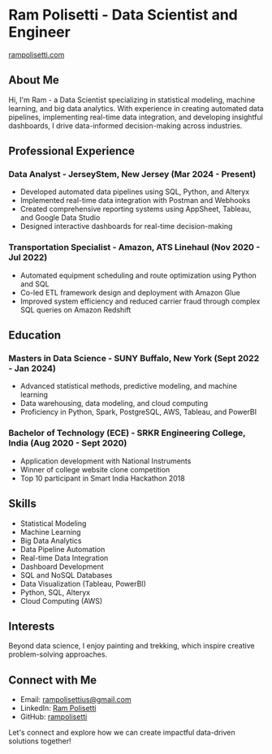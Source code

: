 # Ram Polisetti - Data Scientist and Engineer

[rampolisetti.com](rampolisetti.com)

## About Me
Hi, I'm Ram - a Data Scientist specializing in statistical modeling, machine learning, and big data analytics. With experience in creating automated data pipelines, implementing real-time data integration, and developing insightful dashboards, I drive data-informed decision-making across industries.

## Professional Experience

### Data Analyst - JerseyStem, New Jersey (Mar 2024 - Present)
- Developed automated data pipelines using SQL, Python, and Alteryx
- Implemented real-time data integration with Postman and Webhooks
- Created comprehensive reporting systems using AppSheet, Tableau, and Google Data Studio
- Designed interactive dashboards for real-time decision-making

### Transportation Specialist - Amazon, ATS Linehaul (Nov 2020 - Jul 2022)
- Automated equipment scheduling and route optimization using Python and SQL
- Co-led ETL framework design and deployment with Amazon Glue
- Improved system efficiency and reduced carrier fraud through complex SQL queries on Amazon Redshift

## Education

### Masters in Data Science - SUNY Buffalo, New York (Sept 2022 - Jan 2024)
- Advanced statistical methods, predictive modeling, and machine learning
- Data warehousing, data modeling, and cloud computing
- Proficiency in Python, Spark, PostgreSQL, AWS, Tableau, and PowerBI

### Bachelor of Technology (ECE) - SRKR Engineering College, India (Aug 2020 - Sept 2020)
- Application development with National Instruments
- Winner of college website clone competition
- Top 10 participant in Smart India Hackathon 2018

## Skills
- Statistical Modeling
- Machine Learning
- Big Data Analytics
- Data Pipeline Automation
- Real-time Data Integration
- Dashboard Development
- SQL and NoSQL Databases
- Data Visualization (Tableau, PowerBI)
- Python, SQL, Alteryx
- Cloud Computing (AWS)

## Interests
Beyond data science, I enjoy painting and trekking, which inspire creative problem-solving approaches.

## Connect with Me
- Email: rampolisettius@gmail.com
- LinkedIn: [Ram Polisetti](https://www.linkedin.com/in/ram-polisetti)
- GitHub: [rampolisetti](https://github.com/ram-polisetti)

Let's connect and explore how we can create impactful data-driven solutions together!


